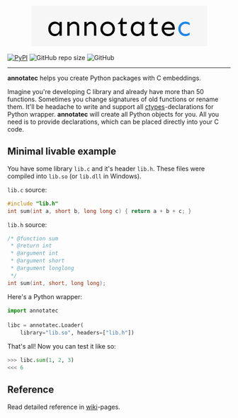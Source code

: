 <p align="center">
  <img src="https://github.com/lynnporu/annotatec/raw/dev/logo.png">
</p>

[![PyPI](https://img.shields.io/pypi/v/annotatec.svg)](https://pypi.python.org/pypi/annotatec)
![GitHub repo size](https://img.shields.io/github/repo-size/lynnporu/annotatec)
![GitHub](https://img.shields.io/github/license/lynnporu/annotatec)

------------

**annotatec** helps you create Python packages with C embeddings.

Imagine you're developing C library and already have more than 50 functions. Sometimes you change signatures of old functions or rename them. It'll be headache to write and support all [ctypes](https://docs.python.org/3/library/ctypes.html)-declarations for Python wrapper. **annotatec** will create all Python objects for you. All you need is to provide declarations, which can be placed directly into your C code.

## Minimal livable example

You have some library `lib.c` and it's header `lib.h`. These files were compiled into `lib.so` (or `lib.dll` in Windows).

`lib.c` source:
```c
#include "lib.h"
int sum(int a, short b, long long c) { return a + b + c; }
```

`lib.h` source:
```c
/* @function sum
 * @return int
 * @argument int
 * @argument short
 * @argument longlong
 */
int sum(int, short, long long);
```

Here's a Python wrapper:
```python
import annotatec

libc = annotatec.Loader(
    library="lib.so", headers=["lib.h"])
```

That's all! Now you can test it like so:
```python
>>> libc.sum(1, 2, 3)
<<< 6
```
## Reference

Read detailed reference in [wiki](https://github.com/lynnporu/annotatec/wiki)-pages.

